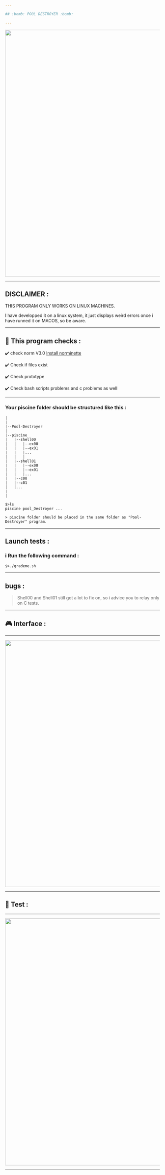 ```yaml
---

## :bomb: POOL DESTROYER :bomb:

---
```


</p>
<p align="center">
<img src="https://www.willtheterminatorcometrue.com/wp-content/uploads/2015/12/terminator-2-robot.gif" width="800">
</p>

---

## DISCLAIMER :

THIS PROGRAM ONLY WORKS ON LINUX MACHINES.

I have developped it on a linux system, it just displays weird errors once i have runned it on MACOS, so be aware.

---

## :wrench: This program checks :

:heavy_check_mark: check norm V3.0 [Install norminette](https://github.com/42Paris/norminette)

:heavy_check_mark: Check if files exist

:heavy_check_mark: Check prototype

:heavy_check_mark: Check bash scripts problems and c problems as well

---

### Your piscine folder should be structured like this :

```
|
|
|--Pool-Destroyer
|
|--piscine
|	|--shell00
|	|	|--ex00
|	|	|--ex01
|	|	|...
|	|	|
|	|--shell01
|	|	|--ex00
|	|	|--ex01
|	|	|...
|	|--c00
|	|--c01
|	|...
|
|
```

```
$>ls
piscine pool_Destroyer ...
```

```
> piscine folder should be placed in the same folder as "Pool-Destroyer" program.
```

---

## Launch tests :

### :information_source: Run the following command :

```
$>./grademe.sh
```
---

## bugs :

> Shell00 and Shell01 still got a lot to fix on, so i advice you to relay only on C tests.

---

## :video_game: Interface :

---

</p>
<p align="center">
<img src="https://github.com/alaamimi/Pool-Detroyer/blob/master/img/destruction%20v2.0.JPG" width="800">
</p>

---

## :wrench: Test :

---

</p>
<p align="center">
<img src="https://github.com/alaamimi/Pool-Detroyer/blob/master/img/Capture.JPG" width="800">
</p>

---
